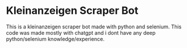 # Kleinanzeigen Scraper Bot
This is a kleinanzeigen scraper bot made with python and selenium. This code was made mostly with chatgpt and i dont have any deep python/selenium knowledge/experience.
